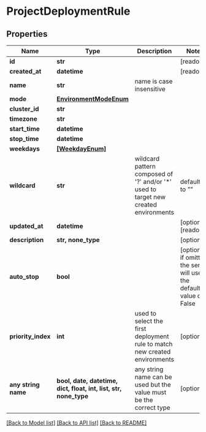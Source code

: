 # ProjectDeploymentRule


## Properties
Name | Type | Description | Notes
------------ | ------------- | ------------- | -------------
**id** | **str** |  | [readonly] 
**created_at** | **datetime** |  | [readonly] 
**name** | **str** | name is case insensitive | 
**mode** | [**EnvironmentModeEnum**](EnvironmentModeEnum.md) |  | 
**cluster_id** | **str** |  | 
**timezone** | **str** |  | 
**start_time** | **datetime** |  | 
**stop_time** | **datetime** |  | 
**weekdays** | [**[WeekdayEnum]**](WeekdayEnum.md) |  | 
**wildcard** | **str** | wildcard pattern composed of &#39;?&#39; and/or &#39;*&#39; used to target new created environments | defaults to ""
**updated_at** | **datetime** |  | [optional] [readonly] 
**description** | **str, none_type** |  | [optional] 
**auto_stop** | **bool** |  | [optional]  if omitted the server will use the default value of False
**priority_index** | **int** | used to select the first deployment rule to match new created environments | [optional] 
**any string name** | **bool, date, datetime, dict, float, int, list, str, none_type** | any string name can be used but the value must be the correct type | [optional]

[[Back to Model list]](../README.md#documentation-for-models) [[Back to API list]](../README.md#documentation-for-api-endpoints) [[Back to README]](../README.md)


